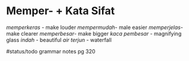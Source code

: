 # Memper- + Kata Sifat
*memperkeras* -  make louder
*mempermudah*- male easier 
*memperjelas*- make clearer
*memperbesar*- make bigger
*kaca* *pembesar* - magnifying glass
*indah* - beautiful
*air* *terjun* - waterfall


#status/todo grammar notes pg 320